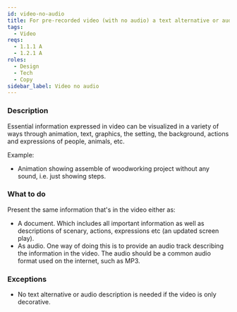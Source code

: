 ```yaml
---
id: video-no-audio
title: For pre-recorded video (with no audio) a text alternative or audio description should be provided
tags:
  - Video
reqs:
  - 1.1.1 A
  - 1.2.1 A
roles:
  - Design
  - Tech
  - Copy
sidebar_label: Video no audio
---
```


### Description

Essential information expressed in video can be visualized in a variety of ways through animation, text, graphics, the setting, the background, actions and expressions of people, animals, etc.

Example:

- Animation showing assemble of woodworking project without any sound, i.e. just showing steps.

### What to do

Present the same information that's in the video either as:

- A document. Which includes all important information as well as descriptions of scenary, actions, expressions etc (an updated screen play).
- As audio. One way of doing this is to provide an audio track describing the information in the video. The audio should be a common audio format used on the internet, such as MP3.

### Exceptions

- No text alternative or audio description is needed if the video is only decorative.
